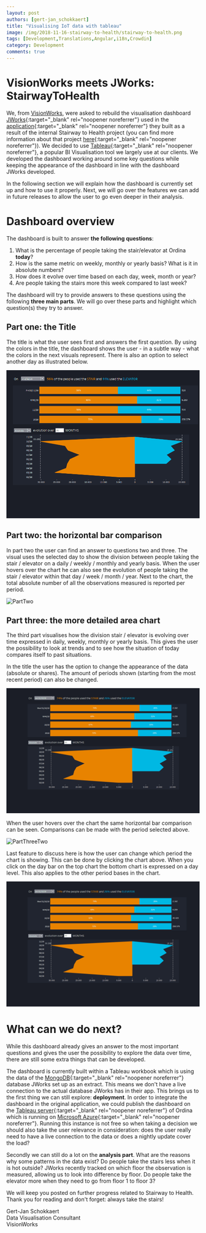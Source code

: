 ```yaml
---
layout: post
authors: [gert-jan_schokkaert]
title: "Visualising IoT data with tableau"
image: /img/2018-11-16-stairway-to-health/stairway-to-health.png
tags: [Development,Translations,Angular,i18n,Crowdin]
category: Development
comments: true
---
```


# VisionWorks meets JWorks: StairwayToHealth
We, from [VisionWorks][], were asked to rebuild the visualisation dashboard [JWorks][]{:target="_blank" rel="noopener noreferrer"} used in the [application][]{:target="_blank" rel="noopener noreferrer"} they built as a result of the internal Stairway to Health project (you can find more information about that project [here][]{:target="_blank" rel="noopener noreferrer"}). 
We decided to use [Tableau][]{:target="_blank" rel="noopener noreferrer"}, a popular BI Visualisation tool we largely use at our clients.
We developed the dashboard working around some key questions while keeping the appearance of the dashboard in line with the dashboard JWorks developed.

In the following section we will explain how the dashboard is currently set up and how to use it properly.
Next, we will go over the features we can add in future releases to allow the user to go even deeper in their analysis.

# Dashboard overview

The dashboard is built to answer **the following questions**:

1. What is the percentage of people taking the stair/elevator at Ordina **today**?
2. How is the same metric on weekly, monthly or yearly basis? What is it in absolute numbers?
3. How does it evolve over time based on each day, week, month or year?
4. Are people taking the stairs more this week compared to last week?

The dashboard will try to provide answers to these questions using the following **three main parts**.
We will go over these parts and highlight which question(s) they try to answer.

## Part one: the Title

The title is what the user sees first and answers the first question.
By using the colors in the title, the dashboard shows the user - in a subtle way - what the colors in the next visuals represent.
There is also an option to select another day as illustrated below.

![PartOne](/img/2018-11-16-stairway-to-health/PartOne.gif)

## Part two: the horizontal bar comparison

In part two the user can find an answer to questions two and three.
The visual uses the selected day to show the division between people taking the stair / elevator on a daily / weekly / monthly and yearly basis.
When the user hovers over the chart he can also see the evolution of people taking the stair / elevator within that day / week / month / year.
Next to the chart, the total absolute number of all the observations measured is reported per period.

![PartTwo](/img/2018-11-16-stairway-to-health/PartTwo.gif)

## Part three: the more detailed area chart

The third part visualises how the division stair / elevator is evolving over time expressed in daily, weekly, monthly or yearly basis.
This gives the user the possibility to look at trends and to see how the situation of today compares itself to past situations.

In the title the user has the option to change the appearance of the data (absolute or shares).
The amount of periods shown (starting from the most recent period) can also be changed.

![PartThreeOne](/img/2018-11-16-stairway-to-health/PartThreeOne.gif)

When the user hovers over the chart the same horizontal bar comparison can be seen. 
Comparisons can be made with the period selected above.

![PartThreeTwo](/img/2018-11-16-stairway-to-health/PartThreeTwo.gif)

Last feature to discuss here is how the user can change which period the chart is showing.
This can be done by clicking the chart above.
When you click on the day bar on the top chart the bottom chart is expressed on a day level.
This also applies to the other period bases in the chart.

![PartThreeThree](/img/2018-11-16-stairway-to-health/PartThreeThree.gif)

# What can we do next?

While this dashboard already gives an answer to the most important questions and gives the user the possibility to explore the data over time, there are still some extra things that can be developed.

The dashboard is currently built within a Tableau workbook which is using the data of the [MongoDB][]{:target="_blank" rel="noopener noreferrer"} database JWorks set up as an extract.
This means we don't have a live connection to the actual database JWorks has in their app.
This brings us to the first thing we can still explore: **deployment**.
In order to integrate the dashboard in the original application, we could publish the dashboard on the [Tableau server][]{:target="_blank" rel="noopener noreferrer"} of Ordina which is running on [Microsoft Azure][]{:target="_blank" rel="noopener noreferrer"}.
Running this instance is not free so when taking a decision we should also take the user relevance in consideration: does the user really need to have a live connection to the data or does a nightly update cover the load?

Secondly we can still do a lot on the **analysis part**. What are the reasons why some patterns in the data exist? Do people take the stairs less when it is hot outside?
JWorks recently tracked on which floor the observation is measured, allowing us to look into difference by floor. Do people take the elevator more when they need to go from floor 1 to floor 3?

We will keep you posted on further progress related to Stairway to Health. Thank you for reading and don't forget: always take the stairs!

Gert-Jan Schokkaert   
Data Visualisation Consultant   
VisionWorks

[Tableau]: https://www.tableau.com/
[application]: https://stairwayto.health/dashboard
[Microsoft Azure]: https://azure.microsoft.com/en-us/
[Tableau server]: https://www.tableau.com/trial/tableau-server
[VisionWorks]: https://www.ordina.be/vakgebieden/bi-analytics/
[JWorks]: https://ordina-jworks.github.io/
[here]: https://ordina-jworks.github.io/iot/2018/03/14/Stairway-To-Health-2.html
[MongoDB]: https://www.mongodb.com/
